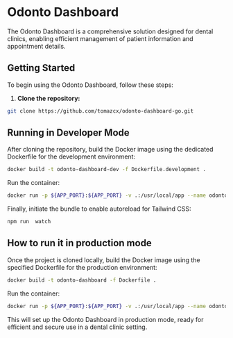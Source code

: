 # Odonto Dashboard

The Odonto Dashboard is a comprehensive solution designed for dental clinics, enabling efficient management of patient information and appointment details.

## Getting Started

To begin using the Odonto Dashboard, follow these steps:

1. **Clone the repository:**
   
```bash
git clone https://github.com/tomazcx/odonto-dashboard-go.git
```

## Running in Developer Mode

After cloning the repository, build the Docker image using the dedicated Dockerfile for the development environment:

```bash
docker build -t odonto-dashboard-dev -f Dockerfile.development .
```

Run the container:

```bash
docker run -p ${APP_PORT}:${APP_PORT} -v .:/usr/local/app --name odonto-dashboard odonto-dashboard-dev
```

Finally, initiate the bundle to enable autoreload for Tailwind CSS:

```bash
npm run  watch
```

## How to run it in production mode

Once the project is cloned locally, build the Docker image using the specified Dockerfile for the production environment:

```bash
docker build -t odonto-dashboard -f Dockerfile .
```

Run the container:

```bash
docker run -p ${APP_PORT}:${APP_PORT} -v .:/usr/local/app --name odonto-dashboard odonto-dashboard
```

This will set up the Odonto Dashboard in production mode, ready for efficient and secure use in a dental clinic setting.
